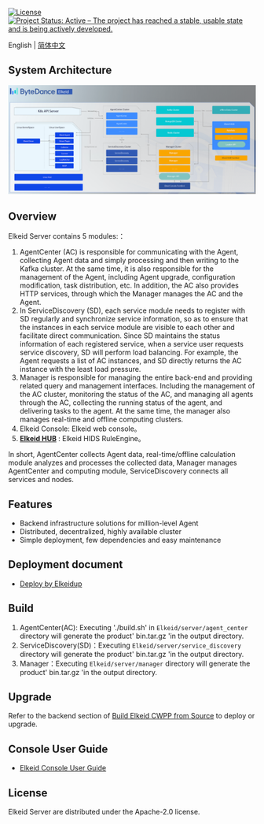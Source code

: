[![License](https://img.shields.io/badge/License-Apache%20v2-blue.svg)](https://github.com/bytedance/Elkeid/blob/main/agent/LICENSE)
[![Project Status: Active – The project has reached a stable, usable state and is being actively developed.](https://www.repostatus.org/badges/latest/active.svg)](https://www.repostatus.org/#active)

English | [简体中文](README-zh_CN.md)
## System Architecture

<img src="docs/server_new.png"/>

## Overview
Elkeid Server contains 5 modules:：
1. AgentCenter (AC) is responsible for communicating with the Agent, collecting Agent data and simply processing and then writing to the Kafka cluster. At the same time, it is also responsible for the management of the Agent, including Agent upgrade, configuration modification, task distribution, etc. In addition, the AC also provides HTTP services, through which the Manager manages the AC and the Agent.
2. In ServiceDiscovery (SD), each service module needs to register with SD regularly and synchronize service information, so as to ensure that the instances in each service module are visible to each other and facilitate direct communication. Since SD maintains the status information of each registered service, when a service user requests service discovery, SD will perform load balancing. For example, the Agent requests a list of AC instances, and SD directly returns the AC instance with the least load pressure.
3. Manager is responsible for managing the entire back-end and providing related query and management interfaces. Including the management of the AC cluster, monitoring the status of the AC, and managing all agents through the AC, collecting the running status of the agent, and delivering tasks to the agent. At the same time, the manager also manages real-time and offline computing clusters.
4. Elkeid Console: Elkeid web console。
5. **[Elkeid HUB](https://github.com/bytedance/Elkeid-HUB)** : Elkeid HIDS RuleEngine。

In short, AgentCenter collects Agent data, real-time/offline calculation module analyzes and processes the collected data, Manager manages AgentCenter and computing module, ServiceDiscovery connects all services and nodes.

## Features
- Backend infrastructure solutions for million-level Agent
- Distributed, decentralized, highly available cluster
- Simple deployment, few dependencies and easy maintenance

## Deployment document
- [Deploy by Elkeidup](../elkeidup/README.md)

## Build
1. AgentCenter(AC): Executing './build.sh' in `Elkeid/server/agent_center` directory will generate the product' bin.tar.gz 'in the output directory.
2. ServiceDiscovery(SD)：Executing `Elkeid/server/service_discovery` directory will generate the product' bin.tar.gz 'in the output directory.
3. Manager：Executing `Elkeid/server/manager` directory will generate the product' bin.tar.gz 'in the output directory.

## Upgrade
Refer to the backend section of [Build Elkeid CWPP from Source](../elkeidup/build_package-zh_CN.md) to deploy or upgrade.

## Console User Guide
- [Elkeid Console User Guide](docs/console_tutorial/Elkeid_Console_manual.md)

## License
Elkeid Server are distributed under the Apache-2.0 license.
